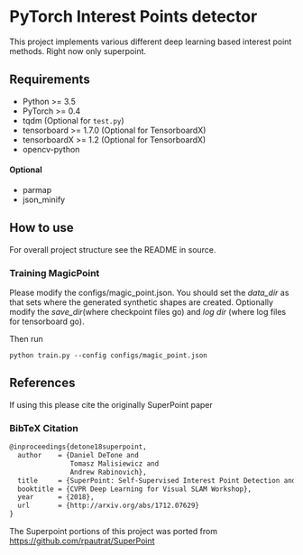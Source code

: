 # PyTorch Interest Points detector

This project implements various different deep learning based interest point methods. Right now only superpoint.


## Requirements

* Python >= 3.5
* PyTorch >= 0.4
* tqdm (Optional for `test.py`)
* tensorboard >= 1.7.0 (Optional for TensorboardX)
* tensorboardX >= 1.2 (Optional for TensorboardX)
* opencv-python

#### Optional
* parmap
* json_minify


## How to use

For overall project structure see the README in source.


### Training MagicPoint

Please modify the configs/magic_point.json. You should set the *data_dir* as that sets where the generated synthetic
 shapes are created. Optionally modify the *save_dir*(where checkpoint files go) and *log dir* (where log files for
 tensorboard go).


Then run

  ```
  python train.py --config configs/magic_point.json
  ```



## References


If using this please cite the originally SuperPoint paper

### BibTeX Citation
```txt
@inproceedings{detone18superpoint,
  author    = {Daniel DeTone and
               Tomasz Malisiewicz and
               Andrew Rabinovich},
  title     = {SuperPoint: Self-Supervised Interest Point Detection and Description},
  booktitle = {CVPR Deep Learning for Visual SLAM Workshop},
  year      = {2018},
  url       = {http://arxiv.org/abs/1712.07629}
}
```

The Superpoint portions of this project was ported from <https://github.com/rpautrat/SuperPoint>